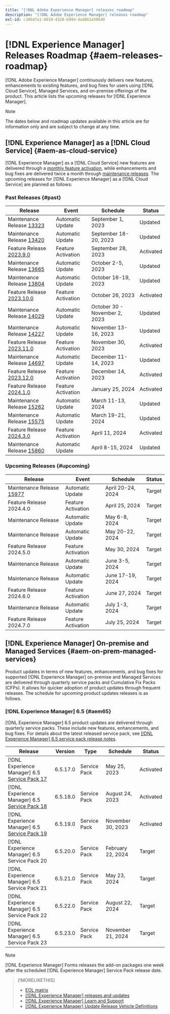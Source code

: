 ```yaml
---
title: "[!DNL Adobe Experience Manager] releases roadmap"
description: "[!DNL Adobe Experience Manager] releases roadmap"
exl-id: c106d7a1-8810-4328-b99d-dad862a50640
---
```

# [!DNL Experience Manager] Releases Roadmap {#aem-releases-roadmap}

[!DNL Adobe Experience Manager] continuously delivers new features, enhancements to existing features, and bug fixes for users using [!DNL Cloud Service], Managed Services, and on-premise offerings of the product. This article lists the upcoming releases for [!DNL Experience Manager].

>[!NOTE]
>
>The dates below and roadmap updates available in this article are for information only and are subject to change at any time.

## [!DNL Experience Manager] as a [!DNL Cloud Service] {#aem-as-cloud-service}

[!DNL Experience Manager] as a [!DNL Cloud Service] new features are delivered through a [monthly feature activation](https://experienceleague.adobe.com/en/docs/experience-manager-cloud-service/content/release-notes/release-notes/release-notes-current), while enhancements and bug fixes are delivered twice a month through [maintenance releases](https://experienceleague.adobe.com/en/docs/experience-manager-cloud-service/content/release-notes/maintenance/latest).
The upcoming releases for [!DNL Experience Manager] as a [!DNL Cloud Service] are planned as follows:

### Past Releases {#past}

| Release |Event |Schedule |Status |
|---|---|---|---|
| Maintenance Release [13323](https://experienceleague.adobe.com/en/docs/experience-manager-cloud-service/content/release-notes/maintenance/2023/2023-9-0#release-13323)|Automatic Update|September 1, 2023|Updated|
| Maintenance Release [13420](https://experienceleague.adobe.com/en/docs/experience-manager-cloud-service/content/release-notes/maintenance/2023/2023-9-0#release-13420)|Automatic Update|September 18-20, 2023|Updated|
| Feature Release [2023.9.0](https://experienceleague.adobe.com/en/docs/experience-manager-cloud-service/content/release-notes/release-notes/2023/release-notes-2023-9-0) |Feature Activation|September 28, 2023 |Activated|
| Maintenance Release [13665](https://experienceleague.adobe.com/en/docs/experience-manager-cloud-service/content/release-notes/maintenance/2023/2023-10-0#release-13665)|Automatic Update|October 2-5, 2023|Updated|
| Maintenance Release [13804](https://experienceleague.adobe.com/en/docs/experience-manager-cloud-service/content/release-notes/maintenance/2023/2023-10-0#release-13804)|Automatic Update|October 16-19, 2023|Updated|
| Feature Release [2023.10.0](https://experienceleague.adobe.com/en/docs/experience-manager-cloud-service/content/release-notes/release-notes/2023/release-notes-2023-10-0) |Feature Activation|October 26, 2023 |Activated|
| Maintenance Release [14029](https://experienceleague.adobe.com/en/docs/experience-manager-cloud-service/content/release-notes/maintenance/2023/2023-11-0#release-14029)|Automatic Update|October 30 - November 2, 2023|Updated|
| Maintenance Release [14227](https://experienceleague.adobe.com/en/docs/experience-manager-cloud-service/content/release-notes/maintenance/2023/2023-11-0#release-14227)|Automatic Update|November 13-16, 2023|Updated|
| Feature Release [2023.11.0](https://experienceleague.adobe.com/en/docs/experience-manager-cloud-service/content/release-notes/release-notes/2023/release-notes-2023-11-0) |Feature Activation|November 30, 2023 |Activated|
| Maintenance Release [14697](https://experienceleague.adobe.com/en/docs/experience-manager-cloud-service/content/release-notes/maintenance/2023/2023-12-0#release-14697)|Automatic Update|December 11-14, 2023|Updated|
| Feature Release [2023.12.0](https://experienceleague.adobe.com/en/docs/experience-manager-cloud-service/content/release-notes/release-notes/2023/release-notes-2023-12-0) |Feature Activation|December 14, 2023 |Activated|
| Feature Release [2024.1.0](https://experienceleague.adobe.com/en/docs/experience-manager-cloud-service/content/release-notes/release-notes/2024/release-notes-2024-1-0) |Feature Activation|January 25, 2024 |Activated|
| Maintenance Release [15262](https://experienceleague.adobe.com/en/docs/experience-manager-cloud-service/content/release-notes/maintenance/2024/2024-3-0#release-15262)|Automatic Update|March 11-13, 2024|Updated|
| Maintenance Release [15575](https://experienceleague.adobe.com/en/docs/experience-manager-cloud-service/content/release-notes/maintenance/2024/2024-3-0#release-15575)|Automatic Update|March 19-21, 2024|Updated|
| Feature Release [2024.3.0](https://experienceleague.adobe.com/en/docs/experience-manager-cloud-service/content/release-notes/release-notes/release-notes-current) |Feature Activation|April 11, 2024 |Activated|
| Maintenance Release [15860](https://experienceleague.adobe.com/en/docs/experience-manager-cloud-service/content/release-notes/maintenance/2024/2024-3-0#release-15860)|Automatic Update|April 8-15, 2024|Updated|

### Upcoming Releases {#upcoming}

| Release |Event |Schedule |Status |
|---|---|---|---|
| Maintenance Release [15977](https://experienceleague.adobe.com/en/docs/experience-manager-cloud-service/content/release-notes/maintenance/latest)|Automatic Update|April 20-24, 2024|Target|
| Feature Release 2024.4.0 |Feature Activation|April 25, 2024 |Target|
| Maintenance Release|Automatic Update|May 6-8, 2024|Target|
| Maintenance Release|Automatic Update|May 20-22, 2024|Target|
| Feature Release 2024.5.0 |Feature Activation|May 30, 2024 |Target|
| Maintenance Release|Automatic Update|June 3-5, 2024|Target|
| Maintenance Release|Automatic Update|June 17-19, 2024|Target|
| Feature Release 2024.6.0 |Feature Activation|June 27, 2024 |Target|
| Maintenance Release|Automatic Update|July 1-3, 2024|Target|
| Feature Release 2024.7.0 |Feature Activation|July 25, 2024 |Target|

## [!DNL Experience Manager] On-premise and Managed Services {#aem-on-prem-managed-services}

Product updates in terms of new features, enhancements, and bug fixes for supported [!DNL Experience Manager] on-premise and Managed Services are delivered through quarterly service packs and Cumulative Fix Packs (CFPs). It allows for quicker adoption of product updates through frequent releases. The schedule for upcoming product updates releases is as follows.

### [!DNL Experience Manager] 6.5 {#aem65}

[!DNL Experience Manager] 6.5 product updates are delivered through quarterly service packs. These include new features, enhancements, and bug fixes. For details about the latest released service pack, see [[!DNL Experience Manager] 6.5 service pack release notes](https://experienceleague.adobe.com/en/docs/experience-manager-65/content/release-notes/release-notes).

| Release | Version | Type | Schedule | Status |
|---|---|---|---|---|
| [!DNL Experience Manager] 6.5 [Service Pack 17](https://experienceleague.adobe.com/en/docs/experience-manager-65/content/release-notes/service-pack/6-5-17) |6.5.17.0 | Service Pack | May 25, 2023 | Activated |
| [!DNL Experience Manager] 6.5 [Service Pack 18](https://experienceleague.adobe.com/en/docs/experience-manager-65/content/release-notes/service-pack/6-5-18) |6.5.18.0 | Service Pack | August 24, 2023 | Activated |
| [!DNL Experience Manager] 6.5 [Service Pack 19](https://experienceleague.adobe.com/en/docs/experience-manager-65/content/release-notes/service-pack/6-5-19) |6.5.19.0 | Service Pack | November 30, 2023 | Activated |
| [!DNL Experience Manager] 6.5 Service Pack 20 |6.5.20.0 | Service Pack | February 22, 2024 | Target |
| [!DNL Experience Manager] 6.5 Service Pack 21 |6.5.21.0 | Service Pack | May 23, 2024 | Target |
| [!DNL Experience Manager] 6.5 Service Pack 22 |6.5.22.0 | Service Pack | August 22, 2024 | Target |
| [!DNL Experience Manager] 6.5 Service Pack 23 |6.5.23.0 | Service Pack | November 21, 2024 | Target |

>[!NOTE]
>
>[!DNL Experience Manager] Forms releases the add-on packages one week after the scheduled [!DNL Experience Manager] Service Pack release date.

>[!MORELIKETHIS]
>
>* [EOL matrix](https://helpx.adobe.com/support/programs/eol-matrix.html)
>* [[!DNL Experience Manager] releases and updates](https://experienceleague.adobe.com/en/docs/experience-manager-release-information/aem-release-updates/aem-releases-updates)
>* [[!DNL Experience Manager] Learn and Support](https://experienceleague.adobe.com/en/docs/experience-manager-cloud-service)
>* [[!DNL Experience Manager] Update Release Vehicle Definitions](/help/using/update-release-vehicle-definitions.md)
